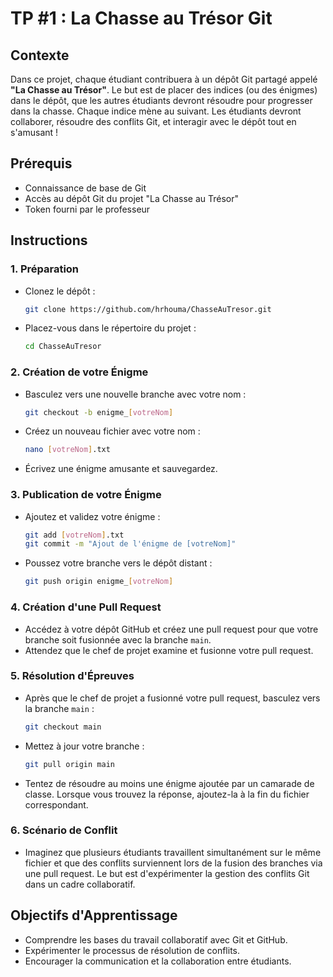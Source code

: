 # TP #1 : La Chasse au Trésor Git

## Contexte

Dans ce projet, chaque étudiant contribuera à un dépôt Git partagé appelé **"La Chasse au Trésor"**. Le but est de placer des indices (ou des énigmes) dans le dépôt, que les autres étudiants devront résoudre pour progresser dans la chasse. Chaque indice mène au suivant. Les étudiants devront collaborer, résoudre des conflits Git, et interagir avec le dépôt tout en s'amusant !

## Prérequis

- Connaissance de base de Git
- Accès au dépôt Git du projet "La Chasse au Trésor"
- Token fourni par le professeur

## Instructions

### 1. Préparation

- Clonez le dépôt :
  ```bash
  git clone https://github.com/hrhouma/ChasseAuTresor.git
  ```
- Placez-vous dans le répertoire du projet :
  ```bash
  cd ChasseAuTresor
  ```

### 2. Création de votre Énigme

- Basculez vers une nouvelle branche avec votre nom :
  ```bash
  git checkout -b enigme_[votreNom]
  ```
- Créez un nouveau fichier avec votre nom :
  ```bash
  nano [votreNom].txt
  ```
- Écrivez une énigme amusante et sauvegardez.

### 3. Publication de votre Énigme

- Ajoutez et validez votre énigme :
  ```bash
  git add [votreNom].txt 
  git commit -m "Ajout de l'énigme de [votreNom]"
  ```
- Poussez votre branche vers le dépôt distant :
  ```bash
  git push origin enigme_[votreNom]
  ```

### 4. Création d'une Pull Request

- Accédez à votre dépôt GitHub et créez une pull request pour que votre branche soit fusionnée avec la branche `main`.
- Attendez que le chef de projet examine et fusionne votre pull request.

### 5. Résolution d'Épreuves

- Après que le chef de projet a fusionné votre pull request, basculez vers la branche `main` :
  ```bash
  git checkout main
  ```
- Mettez à jour votre branche :
  ```bash
  git pull origin main
  ```
- Tentez de résoudre au moins une énigme ajoutée par un camarade de classe. Lorsque vous trouvez la réponse, ajoutez-la à la fin du fichier correspondant.

### 6. Scénario de Conflit

- Imaginez que plusieurs étudiants travaillent simultanément sur le même fichier et que des conflits surviennent lors de la fusion des branches via une pull request. Le but est d'expérimenter la gestion des conflits Git dans un cadre collaboratif.

## Objectifs d'Apprentissage

- Comprendre les bases du travail collaboratif avec Git et GitHub.
- Expérimenter le processus de résolution de conflits.
- Encourager la communication et la collaboration entre étudiants.
